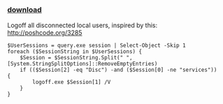 ﻿---
pid:            6228
poster:         LogOffUsers
title:          
date:           2016-02-19 21:33:49
format:         posh
parent:         0
parent:         0

---

# 

### [download](6228.ps1)

Logoff all disconnected local users, inspired by this: http://poshcode.org/3285

```posh
$UserSessions = query.exe session | Select-Object -Skip 1
foreach ($SessionString in $UserSessions) {
    $Session = $SessionString.Split(" ",[System.StringSplitOptions]::RemoveEmptyEntries) 
    if (($Session[2] -eq "Disc") -and ($Session[0] -ne "services"))   {
        logoff.exe $Session[1] /V
    }
}
```
